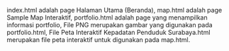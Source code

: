 index.html adalah page Halaman Utama (Beranda),
map.html adalah page Sample  Map Interaktif,
portfolio.html adalah page yang menampilkan informasi portfolio,
File PNG merupakan gambar yang digunakan pada portfolio.html,
File Peta Interaktif Kepadatan Penduduk Surabaya.html merupakan file peta interaktif untuk digunakan pada map.html.
